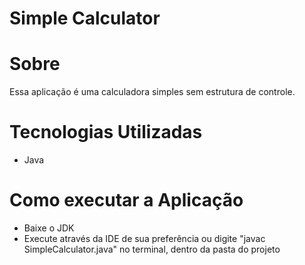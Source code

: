 # Simple Calculator

# Sobre
Essa aplicação é uma calculadora simples sem estrutura de controle.

# Tecnologias Utilizadas
* Java

# Como executar a Aplicação
* Baixe o JDK
* Execute através da IDE de sua preferência ou digite "javac SimpleCalculator.java" no terminal, dentro da pasta do projeto

